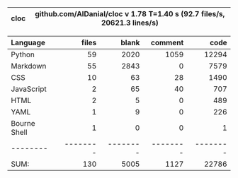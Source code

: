 cloc|github.com/AlDanial/cloc v 1.78  T=1.40 s (92.7 files/s, 20621.3 lines/s)
--- | ---

Language|files|blank|comment|code
:-------|-------:|-------:|-------:|-------:
Python|59|2020|1059|12294
Markdown|55|2843|0|7579
CSS|10|63|28|1490
JavaScript|2|65|40|707
HTML|2|5|0|489
YAML|1|9|0|226
Bourne Shell|1|0|0|1
--------|--------|--------|--------|--------
SUM:|130|5005|1127|22786
